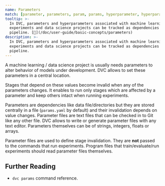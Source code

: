 ```yaml
---
name: Parameters
match: [parameter, parameters, param, params, hyperparameter, hyperparameters]
tooltip: >-
  In DVC, parameters and hyperparameters associated with machine learning
  experiments and data science projects can be tracked as dependencies in a data
  pipeline. [📖](/doc/user-guide/basic-concepts/parameters)
description: >-
  In DVC, parameters and hyperparameters associated with machine learning
  experiments and data science projects can be tracked as dependencies in a data
  pipeline.
---
```


<!-- keywords: machine learning parameter tracking, data science project parameters, experiment parameter tracking, data pipeline parameter stage, "what is a parameter", deep learning experiment tracking -->

A machine learning / data science project is usually needs parameters to alter
behavior of models under development. DVC allows to set these parameters in a
central location.

<abbr>Stages</abbr> that depend on these values become invalid when any of the
parameters changes. It enables to run only stages which are affected by a
parameter and keep others intact when running experiments.

Parameters are <abbr>dependencies</abbr> like data file/directories but they are
stored centrally in a file (`params.yaml` by default) and their invalidation
depends on value changes. Parameter files are text files that can be checked in
to Git like any other file. DVC allows to write or generate parameter files with
any text editor. Parameters themselves can be of strings, integers, floats or
arrays.

Parameter files are used to define stage invalidation. They are **not** passed
to the commands that run experiments. Program files that train/evaluate/run
experiments should read parameter files themselves.

## Further Reading

- `dvc params` command reference.
